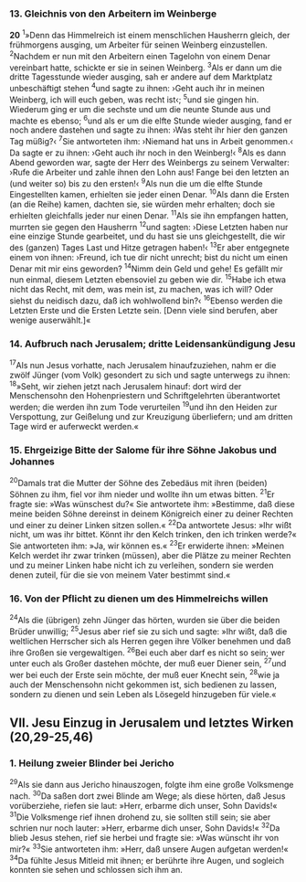### 13. Gleichnis von den Arbeitern im Weinberge

__20__
<sup>1</sup>»Denn das Himmelreich ist einem menschlichen Hausherrn gleich, der frühmorgens ausging, um Arbeiter für seinen Weinberg einzustellen.
<sup>2</sup>Nachdem er nun mit den Arbeitern einen Tagelohn von einem Denar vereinbart hatte, schickte er sie in seinen Weinberg.
<sup>3</sup>Als er dann um die dritte Tagesstunde wieder ausging, sah er andere auf dem Marktplatz unbeschäftigt stehen
<sup>4</sup>und sagte zu ihnen: ›Geht auch ihr in meinen Weinberg, ich will euch geben, was recht ist‹;
<sup>5</sup>und sie gingen hin. Wiederum ging er um die sechste und um die neunte Stunde aus und machte es ebenso;
<sup>6</sup>und als er um die elfte Stunde wieder ausging, fand er noch andere dastehen und sagte zu ihnen: ›Was steht ihr hier den ganzen Tag müßig?‹
<sup>7</sup>Sie antworteten ihm: ›Niemand hat uns in Arbeit genommen.‹ Da sagte er zu ihnen: ›Geht auch ihr noch in den Weinberg!‹
<sup>8</sup>Als es dann Abend geworden war, sagte der Herr des Weinbergs zu seinem Verwalter: ›Rufe die Arbeiter und zahle ihnen den Lohn aus! Fange bei den letzten an (und weiter so) bis zu den ersten!‹
<sup>9</sup>Als nun die um die elfte Stunde Eingestellten kamen, erhielten sie jeder einen Denar.
<sup>10</sup>Als dann die Ersten (an die Reihe) kamen, dachten sie, sie würden mehr erhalten; doch sie erhielten gleichfalls jeder nur einen Denar.
<sup>11</sup>Als sie ihn empfangen hatten, murrten sie gegen den Hausherrn
<sup>12</sup>und sagten: ›Diese Letzten haben nur eine einzige Stunde gearbeitet, und du hast sie uns gleichgestellt, die wir des (ganzen) Tages Last und Hitze getragen haben!‹
<sup>13</sup>Er aber entgegnete einem von ihnen: ›Freund, ich tue dir nicht unrecht; bist du nicht um einen Denar mit mir eins geworden?
<sup>14</sup>Nimm dein Geld und gehe! Es gefällt mir nun einmal, diesem Letzten ebensoviel zu geben wie dir.
<sup>15</sup>Habe ich etwa nicht das Recht, mit dem, was mein ist, zu machen, was ich will? Oder siehst du neidisch dazu, daß ich wohlwollend bin?‹
<sup>16</sup>Ebenso werden die Letzten Erste und die Ersten Letzte sein. [Denn viele sind berufen, aber wenige auserwählt.]«

### 14. Aufbruch nach Jerusalem; dritte Leidensankündigung Jesu

<sup>17</sup>Als nun Jesus vorhatte, nach Jerusalem hinaufzuziehen, nahm er die zwölf Jünger (vom Volk) gesondert zu sich und sagte unterwegs zu ihnen:
<sup>18</sup>»Seht, wir ziehen jetzt nach Jerusalem hinauf: dort wird der Menschensohn den Hohenpriestern und Schriftgelehrten überantwortet werden; die werden ihn zum Tode verurteilen
<sup>19</sup>und ihn den Heiden zur Verspottung, zur Geißelung und zur Kreuzigung überliefern; und am dritten Tage wird er auferweckt werden.«

### 15. Ehrgeizige Bitte der Salome für ihre Söhne Jakobus und Johannes

<sup>20</sup>Damals trat die Mutter der Söhne des Zebedäus mit ihren (beiden) Söhnen zu ihm, fiel vor ihm nieder und wollte ihn um etwas bitten.
<sup>21</sup>Er fragte sie: »Was wünschest du?« Sie antwortete ihm: »Bestimme, daß diese meine beiden Söhne dereinst in deinem Königreich einer zu deiner Rechten und einer zu deiner Linken sitzen sollen.«
<sup>22</sup>Da antwortete Jesus: »Ihr wißt nicht, um was ihr bittet. Könnt ihr den Kelch trinken, den ich trinken werde?« Sie antworteten ihm: »Ja, wir können es.«
<sup>23</sup>Er erwiderte ihnen: »Meinen Kelch werdet ihr zwar trinken (müssen), aber die Plätze zu meiner Rechten und zu meiner Linken habe nicht ich zu verleihen, sondern sie werden denen zuteil, für die sie von meinem Vater bestimmt sind.«

### 16. Von der Pflicht zu dienen um des Himmelreichs willen

<sup>24</sup>Als die (übrigen) zehn Jünger das hörten, wurden sie über die beiden Brüder unwillig;
<sup>25</sup>Jesus aber rief sie zu sich und sagte: »Ihr wißt, daß die weltlichen Herrscher sich als Herren gegen ihre Völker benehmen und daß ihre Großen sie vergewaltigen.
<sup>26</sup>Bei euch aber darf es nicht so sein; wer unter euch als Großer dastehen möchte, der muß euer Diener sein,
<sup>27</sup>und wer bei euch der Erste sein möchte, der muß euer Knecht sein,
<sup>28</sup>wie ja auch der Menschensohn nicht gekommen ist, sich bedienen zu lassen, sondern zu dienen und sein Leben als Lösegeld hinzugeben für viele.«

## VII. Jesu Einzug in Jerusalem und letztes Wirken (20,29-25,46)

### 1. Heilung zweier Blinder bei Jericho

<sup>29</sup>Als sie dann aus Jericho hinauszogen, folgte ihm eine große Volksmenge nach.
<sup>30</sup>Da saßen dort zwei Blinde am Wege; als diese hörten, daß Jesus vorüberziehe, riefen sie laut: »Herr, erbarme dich unser, Sohn Davids!«
<sup>31</sup>Die Volksmenge rief ihnen drohend zu, sie sollten still sein; sie aber schrien nur noch lauter: »Herr, erbarme dich unser, Sohn Davids!«
<sup>32</sup>Da blieb Jesus stehen, rief sie herbei und fragte sie: »Was wünscht ihr von mir?«
<sup>33</sup>Sie antworteten ihm: »Herr, daß unsere Augen aufgetan werden!«
<sup>34</sup>Da fühlte Jesus Mitleid mit ihnen; er berührte ihre Augen, und sogleich konnten sie sehen und schlossen sich ihm an.